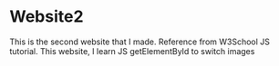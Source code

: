 # Website2
This is the second website that I made. Reference from W3School JS tutorial. This website, I learn JS getElementById to switch images
